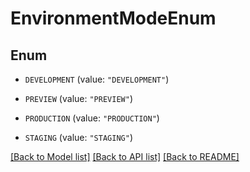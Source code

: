 # EnvironmentModeEnum

## Enum


* `DEVELOPMENT` (value: `"DEVELOPMENT"`)

* `PREVIEW` (value: `"PREVIEW"`)

* `PRODUCTION` (value: `"PRODUCTION"`)

* `STAGING` (value: `"STAGING"`)


[[Back to Model list]](../README.md#documentation-for-models) [[Back to API list]](../README.md#documentation-for-api-endpoints) [[Back to README]](../README.md)


